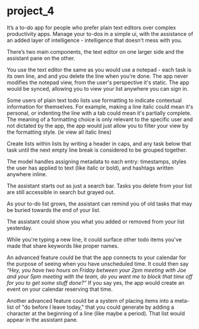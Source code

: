 # project_4

It’s a to-do app for people who prefer plain text editors over complex productivity apps. Manage your to-dos in a simple ui, with the assistance of an added layer of intelligence - intelligence that doesn't mess with you.

There’s two main components, the text editor on one larger side and the assistant pane on the other. 

You use the text editor the same as you would use a notepad - each task is its own line, and and you delete the line when you’re done. The app never modifies the notepad view, from the user's perspective it's static. The app would be synced, allowing you to view your list anywhere you can sign in.

Some users of plain text todo lists use formatting to indicate contextual information for themselves. For example, making a line italic could mean it's personal, or indenting the line with a tab could mean it's partially complete. The meaning of a formatting choice is only relevant to the specific user and not dictated by the app, the app would just allow you to filter your view by the formatting style. (ie view all italic lines)

Create lists within lists by writing a header in caps, and any task below that task until the next empty line break is considered to be grouped together.

The model handles assigning metadata to each entry: timestamps, styles the user has applied to text (like italic or bold), and hashtags written anywhere inline.

The assistant starts out as just a search bar. Tasks you delete from your list are still accessible in search but grayed out.

As your to-do list grows, the assistant can remind you of old tasks that may be buried towards the end of your list.

The assistant could show you what you added or removed from your list yesterday.

While you're typing a new line, it could surface other todo items you've made that share keywords like proper names.

An advanced feature could be that the app connects to your calendar for the purpose of seeing when you have unscheduled time. It could then say _“Hey, you have two hours on Friday between your 2pm meeting with Joe and your 5pm meeting with the team, do you want me to block that time off for you to get some stuff done?”_ If you say yes, the app would create an event on your calendar reserving that time. 

Another advanced feature could be a system of placing items into a meta-list of "do before I leave today," that you could generate by adding a character at the beginning of a line (like maybe a period). That list would appear in the assistant pane.
